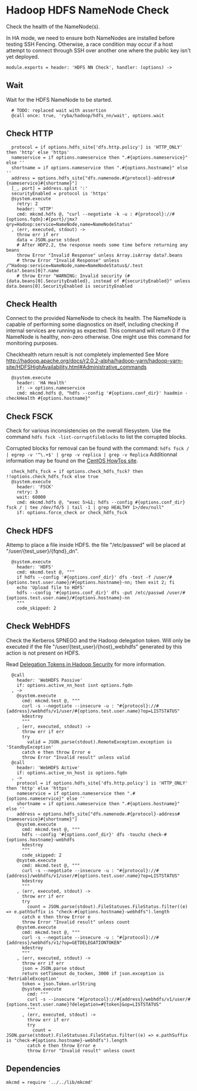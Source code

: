 
# Hadoop HDFS NameNode Check

Check the health of the NameNode(s).

In HA mode, we need to ensure both NameNodes are installed before testing SSH
Fencing. Otherwise, a race condition may occur if a host attempt to connect
through SSH over another one where the public key isn't yet deployed.

    module.exports = header: 'HDFS NN Check', handler: (options) ->

## Wait

Wait for the HDFS NameNode to be started.

      # TODO: replaced wait with assertion
      @call once: true, 'ryba/hadoop/hdfs_nn/wait', options.wait

## Check HTTP

      protocol = if options.hdfs_site['dfs.http.policy'] is 'HTTP_ONLY' then 'http' else 'https'
      nameservice = if options.nameservice then ".#{options.nameservice}" else ''
      shortname = if options.nameservice then ".#{options.hostname}" else ''
      address = options.hdfs_site["dfs.namenode.#{protocol}-address#{nameservice}#{shortname}"]
      [_, port] = address.split ':'
      securityEnabled = protocol is 'https'
      @system.execute
        retry: 2
        header: 'HTTP'
        cmd: mkcmd.hdfs @, "curl --negotiate -k -u : #{protocol}://#{options.fqdn}:#{port}/jmx?qry=Hadoop:service=NameNode,name=NameNodeStatus"
      , (err, executed, stdout) ->
        throw err if err
        data = JSON.parse stdout
        # After HDP2.2, the response needs some time before returning any beans
        throw Error "Invalid Response" unless Array.isArray data?.beans
        # throw Error "Invalid Response" unless /^Hadoop:service=NameNode,name=NameNodeStatus$/.test data?.beans[0]?.name
        # throw Error "WARNING: Invalid security (#{data.beans[0].SecurityEnabled}, instead of #{securityEnabled}" unless data.beans[0].SecurityEnabled is securityEnabled

## Check Health

Connect to the provided NameNode to check its health. The NameNode is capable of
performing some diagnostics on itself, including checking if internal services
are running as expected. This command will return 0 if the NameNode is healthy,
non-zero otherwise. One might use this command for monitoring purposes.

Checkhealth return result is not completely implemented
See More http://hadoop.apache.org/docs/r2.0.2-alpha/hadoop-yarn/hadoop-yarn-site/HDFSHighAvailability.html#Administrative_commands

      @system.execute
        header: 'HA Health'
        if: -> options.nameservice
        cmd: mkcmd.hdfs @, "hdfs --config '#{options.conf_dir}' haadmin -checkHealth #{options.hostname}"

## Check FSCK

Check for various inconsistencies on the overall filesystem. Use the command
`hdfs fsck -list-corruptfileblocks` to list the corrupted blocks.

Corrupted blocks for removal can be found with the command: 
`hdfs fsck / | egrep -v '^\.+$' | grep -v replica | grep -v Replica`
Additionnal information may be found on the [CentOS HowTos site][corblk].

[corblk]: http://centoshowtos.org/hadoop/fix-corrupt-blocks-on-hdfs/

      check_hdfs_fsck = if options.check_hdfs_fsck? then !!options.check_hdfs_fsck else true
      @system.execute
        header: 'FSCK'
        retry: 3
        wait: 60000
        cmd: mkcmd.hdfs @, "exec 5>&1; hdfs --config #{options.conf_dir} fsck / | tee /dev/fd/5 | tail -1 | grep HEALTHY 1>/dev/null"
        if: options.force_check or check_hdfs_fsck

## Check HDFS

Attemp to place a file inside HDFS. the file "/etc/passwd" will be placed at
"/user/{test\_user}/{fqnd}\_dn".

      @system.execute
        header: 'HDFS'
        cmd: mkcmd.test @, """
        if hdfs --config '#{options.conf_dir}' dfs -test -f /user/#{options.test.user.name}/#{options.hostname}-nn; then exit 2; fi
        echo 'Upload file to HDFS'
        hdfs --config '#{options.conf_dir}' dfs -put /etc/passwd /user/#{options.test.user.name}/#{options.hostname}-nn
        """
        code_skipped: 2

## Check WebHDFS

Check the Kerberos SPNEGO and the Hadoop delegation token. Will only be
executed if the file "/user/{test\_user}/{host}\_webhdfs" generated by this action
is not present on HDFS.

Read [Delegation Tokens in Hadoop Security](http://www.kodkast.com/blogs/hadoop/delegation-tokens-in-hadoop-security)
for more information.

      @call
        header: 'WebHDFS Passive'
        if: options.active_nn_host isnt options.fqdn
      , ->
        @system.execute
          cmd: mkcmd.test @, """
          curl -s --negotiate --insecure -u : "#{protocol}://#{address}/webhdfs/v1/user/#{options.test.user.name}?op=LISTSTATUS"
          kdestroy
          """
        , (err, executed, stdout) ->
          throw err if err
          try
            valid = JSON.parse(stdout).RemoteException.exception is 'StandbyException'
          catch e then throw Error e
          throw Error "Invalid result" unless valid
      @call
        header: 'WebHDFS Active'
        if: options.active_nn_host is options.fqdn
      , ->
        protocol = if options.hdfs_site['dfs.http.policy'] is 'HTTP_ONLY' then 'http' else 'https'
        nameservice = if options.nameservice then ".#{options.nameservice}" else ''
        shortname = if options.nameservice then ".#{options.hostname}" else ''
        address = options.hdfs_site["dfs.namenode.#{protocol}-address#{nameservice}#{shortname}"]
        @system.execute
          cmd: mkcmd.test @, """
          hdfs --config '#{options.conf_dir}' dfs -touchz check-#{options.hostname}-webhdfs
          kdestroy
          """
          code_skipped: 2
        @system.execute
          cmd: mkcmd.test @, """
          curl -s --negotiate --insecure -u : "#{protocol}://#{address}/webhdfs/v1/user/#{options.test.user.name}?op=LISTSTATUS"
          kdestroy
          """
        , (err, executed, stdout) ->
          throw err if err
          try
            count = JSON.parse(stdout).FileStatuses.FileStatus.filter((e) => e.pathSuffix is "check-#{options.hostname}-webhdfs").length
          catch e then throw Error e
          throw Error "Invalid result" unless count
        @system.execute
          cmd: mkcmd.test @, """
          curl -s --negotiate --insecure -u : "#{protocol}://#{address}/webhdfs/v1/?op=GETDELEGATIONTOKEN"
          kdestroy
          """
        , (err, executed, stdout) ->
          throw err if err
          json = JSON.parse stdout
          return setTimeout do_tocken, 3000 if json.exception is 'RetriableException'
          token = json.Token.urlString
          @system.execute
            cmd: """
            curl -s --insecure "#{protocol}://#{address}/webhdfs/v1/user/#{options.test.user.name}?delegation=#{token}&op=LISTSTATUS"
            """
          , (err, executed, stdout) ->
            throw err if err
            try
              count = JSON.parse(stdout).FileStatuses.FileStatus.filter((e) => e.pathSuffix is "check-#{options.hostname}-webhdfs").length
            catch e then throw Error e
            throw Error "Invalid result" unless count

## Dependencies

    mkcmd = require '../../lib/mkcmd'
